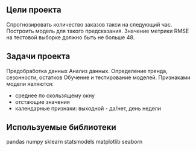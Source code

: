 ## Цели проекта
Спрогнозировать количество заказов такси на следующий час.
Построить модель для такого предсказания.
Значение метрики RMSE на тестовой выборке должно быть не больше 48.
## Задачи проекта
Предобработка данных
Анализ данных. Определение тренда, сезонности, остатков
Обучение и тестирование моделей.
Признаками модели являются:
- среднее по скользящему окну
- отстающие значения
- календарные признаки: выходной - да/нет, день недели
## Используемые библиотеки
pandas
numpy
sklearn
statsmodels
matplotlib
seaborn
